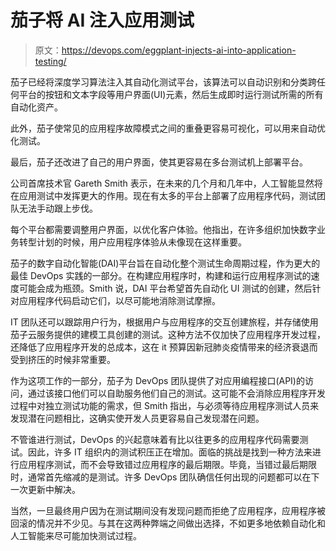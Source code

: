 # 茄子将 AI 注入应用测试

> 原文：<https://devops.com/eggplant-injects-ai-into-application-testing/>

茄子已经将深度学习算法注入其自动化测试平台，该算法可以自动识别和分类跨任何平台的按钮和文本字段等用户界面(UI)元素，然后生成即时运行测试所需的所有自动化资产。

此外，茄子使常见的应用程序故障模式之间的重叠更容易可视化，可以用来自动优化测试。

最后，茄子还改进了自己的用户界面，使其更容易在多台测试机上部署平台。

公司首席技术官 Gareth Smith 表示，在未来的几个月和几年中，人工智能显然将在应用测试中发挥更大的作用。现在有太多的平台上部署了应用程序代码，测试团队无法手动跟上步伐。

每个平台都需要调整用户界面，以优化客户体验。他指出，在许多组织加快数字业务转型计划的时候，用户应用程序体验从未像现在这样重要。

茄子的数字自动化智能(DAI)平台旨在自动化整个测试生命周期过程，作为更大的最佳 DevOps 实践的一部分。在构建应用程序时，构建和运行应用程序测试的速度可能会成为瓶颈。Smith 说，DAI 平台希望首先自动化 UI 测试的创建，然后针对应用程序代码启动它们，以尽可能地消除测试摩擦。

IT 团队还可以跟踪用户行为，根据用户与应用程序的交互创建旅程，并存储使用茄子云服务提供的建模工具创建的测试。这种方法不仅加快了应用程序开发过程，还降低了应用程序开发的总成本，这在 it 预算因新冠肺炎疫情带来的经济衰退而受到挤压的时候非常重要。

作为这项工作的一部分，茄子为 DevOps 团队提供了对应用编程接口(API)的访问，通过该接口他们可以自助服务他们自己的测试。这可能不会消除应用程序开发过程中对独立测试功能的需求，但 Smith 指出，与必须等待应用程序测试人员来发现潜在问题相比，这确实使开发人员更容易自己发现潜在问题。

不管谁进行测试，DevOps 的兴起意味着有比以往更多的应用程序代码需要测试。因此，许多 IT 组织内的测试积压正在增加。面临的挑战是找到一种方法来进行应用程序测试，而不会导致错过应用程序的最后期限。毕竟，当错过最后期限时，通常首先缩减的是测试。许多 DevOps 团队确信任何出现的问题都可以在下一次更新中解决。

当然，一旦最终用户因为在测试期间没有发现问题而拒绝了应用程序，应用程序被回滚的情况并不少见。与其在这两种弊端之间做出选择，不如更多地依赖自动化和人工智能来尽可能加快测试过程。